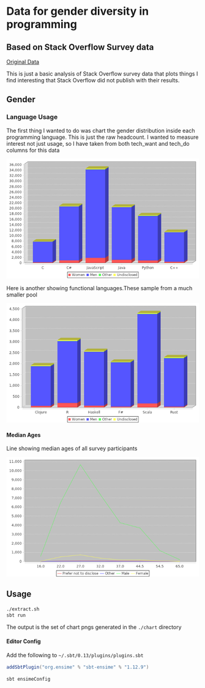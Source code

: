 # Data for gender diversity in programming
## Based on Stack Overflow Survey data
[Original Data](http://stackoverflow.com/insights/survey)

This is just a basic analysis of Stack Overflow survey data that plots things I find interesting that Stack Overflow did not publish with their results.

## Gender

### Language Usage

The first thing I wanted to do was chart the gender distribution inside each programming language. This is just the raw headcount. I wanted to measure interest not just usage, so I have taken from both tech_want and tech_do columns for this data

![Chart](./charts/languageGenderDistribution.png)

Here is another showing functional languages.These sample from a much smaller pool

![Chart](./charts/functionalLanguageGenderDistribution.png)

#### Median Ages

Line showing median ages of all survey participants

![Chart](./charts/genderAgeLine.png)



## Usage

```sh
./extract.sh
sbt run
```

The output is the set of chart pngs generated in the `./chart` directory


#### Editor Config

Add the following to `~/.sbt/0.13/plugins/plugins.sbt`

```scala
addSbtPlugin("org.ensime" % "sbt-ensime" % "1.12.9")
```



`sbt ensimeConfig`